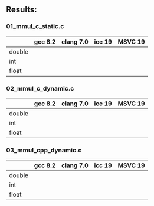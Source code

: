 ## Results:

### 01_mmul_c_static.c

|        	| gcc 8.2 	| clang 7.0 	| icc 19 	| MSVC 19 	|
|--------	|---------	|-----------	|--------	|---------	|
| double 	|         	|           	|        	|         	|
| int    	|         	|           	|        	|         	|
| float  	|         	|           	|        	|         	|


### 02_mmul_c_dynamic.c

|        	| gcc 8.2 	| clang 7.0 	| icc 19 	| MSVC 19 	|
|--------	|---------	|-----------	|--------	|---------	|
| double 	|         	|           	|        	|         	|
| int    	|         	|           	|        	|         	|
| float  	|         	|           	|        	|         	|


### 03_mmul_cpp_dynamic.c

|        	| gcc 8.2 	| clang 7.0 	| icc 19 	| MSVC 19 	|
|--------	|---------	|-----------	|--------	|---------	|
| double 	|         	|           	|        	|         	|
| int    	|         	|           	|        	|         	|
| float  	|         	|           	|        	|         	|
